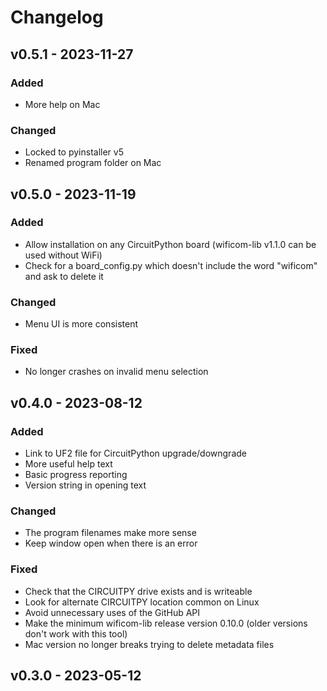 # Changelog

## v0.5.1 - 2023-11-27

### Added
* More help on Mac

### Changed
* Locked to pyinstaller v5
* Renamed program folder on Mac

## v0.5.0 - 2023-11-19

### Added
* Allow installation on any CircuitPython board (wificom-lib v1.1.0 can be used without WiFi)
* Check for a board_config.py which doesn't include the word "wificom" and ask to delete it

### Changed
* Menu UI is more consistent

### Fixed
* No longer crashes on invalid menu selection

## v0.4.0 - 2023-08-12

### Added
* Link to UF2 file for CircuitPython upgrade/downgrade
* More useful help text
* Basic progress reporting
* Version string in opening text

### Changed
* The program filenames make more sense
* Keep window open when there is an error

### Fixed
* Check that the CIRCUITPY drive exists and is writeable
* Look for alternate CIRCUITPY location common on Linux
* Avoid unnecessary uses of the GitHub API
* Make the minimum wificom-lib release version 0.10.0 (older versions don't work with this tool)
* Mac version no longer breaks trying to delete metadata files

## v0.3.0 - 2023-05-12
